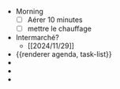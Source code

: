 - Morning
  * [ ] Aérer 10 minutes
  * [ ] mettre le chauffage
- Intermarché?
	- [[2024/11/29]]
- {{renderer agenda, task-list}}
-
-
-